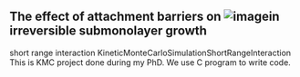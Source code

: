 ## The effect of attachment barriers on ![image](https://user-images.githubusercontent.com/42945839/150877896-64f6994a-ddf0-42ed-a5f7-e25daa1fcf36.png)in irreversible submonolayer growth

short range interaction KineticMonteCarloSimulationShortRangeInteraction
This is KMC project done during my PhD. We use C program to write code. 
